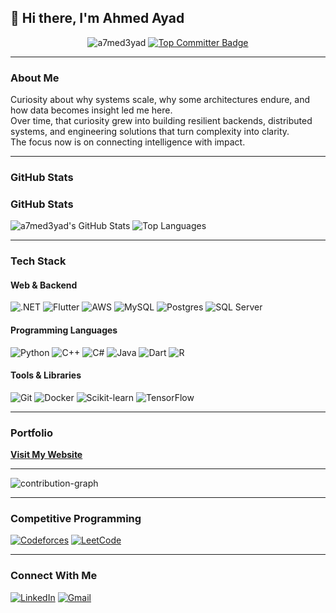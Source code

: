 ## 👋 Hi there, I'm Ahmed Ayad

<p align="center">
  <img src="https://komarev.com/ghpvc/?username=a7med3yad&label=Profile%20views&color=gray&style=flat-square" alt="a7med3yad" />
  <a href="https://committers.top/egypt.html">
    <img src="https://user-badge.committers.top/egypt/a7med3yad.svg" alt="Top Committer Badge"/>
  </a>
</p>

---

### About Me

Curiosity about why systems scale, why some architectures endure, and how data becomes insight led me here.  
Over time, that curiosity grew into building resilient backends, distributed systems, and engineering solutions that turn complexity into clarity.  
The focus now is on connecting intelligence with impact.

---

###  GitHub Stats

### GitHub Stats
![a7med3yad's GitHub Stats](https://github-readme-stats.vercel.app/api?username=a7med3yad&show_icons=true&theme=github_dark&hide_border=true)
![Top Languages](https://github-readme-stats.vercel.app/api/top-langs?username=a7med3yad&layout=compact&card_width=275&theme=github_dark&langs_count=12&hide=c,meson,makefile,m4&exclude_repo=github-readme-stats&hide_border=true)

---

### Tech Stack

#### Web & Backend
![.NET](https://img.shields.io/badge/.NET-0d1117?style=flat&logo=dotnet&logoColor=5C2D91)
![Flutter](https://img.shields.io/badge/Flutter-0d1117?style=flat&logo=flutter&logoColor=42A5F5)
![AWS](https://img.shields.io/badge/AWS-0d1117?style=flat&logo=amazon-aws&logoColor=FF9900)
![MySQL](https://img.shields.io/badge/MySQL-0d1117?style=flat&logo=mysql&logoColor=4479A1)
![Postgres](https://img.shields.io/badge/PostgreSQL-0d1117?style=flat&logo=postgresql&logoColor=336791)
![SQL Server](https://img.shields.io/badge/SQL%20Server-0d1117?style=flat&logo=microsoftsqlserver&logoColor=CC2927)

#### Programming Languages
![Python](https://img.shields.io/badge/Python-0d1117?style=flat&logo=python&logoColor=FFD43B)
![C++](https://img.shields.io/badge/C++-0d1117?style=flat&logo=cplusplus&logoColor=00599C)
![C#](https://img.shields.io/badge/C%23-0d1117?style=flat&logo=csharp&logoColor=239120)
![Java](https://img.shields.io/badge/Java-0d1117?style=flat&logo=openjdk&logoColor=F89820)
![Dart](https://img.shields.io/badge/Dart-0d1117?style=flat&logo=dart&logoColor=0175C2)
![R](https://img.shields.io/badge/R-0d1117?style=flat&logo=r&logoColor=276DC3)

#### Tools & Libraries
![Git](https://img.shields.io/badge/Git-0d1117?style=flat&logo=git&logoColor=F05032)
![Docker](https://img.shields.io/badge/Docker-0d1117?style=flat&logo=docker&logoColor=2496ED)
![Scikit-learn](https://img.shields.io/badge/Scikit--learn-0d1117?style=flat&logo=scikitlearn&logoColor=F7931E)
![TensorFlow](https://img.shields.io/badge/TensorFlow-0d1117?style=flat&logo=tensorflow&logoColor=FF6F00)

---

### Portfolio

**[Visit My Website](https://ahmed3yad.netlify.app/)**

---

![contribution-graph](https://github-readme-activity-graph.vercel.app/graph?username=a7med3yad&bg_color=0d1117&color=999999&line=3572A5&point=50fa7b&area=true&hide_border=true)

---

### Competitive Programming

[![Codeforces](https://img.shields.io/badge/Codeforces-0d1117?style=for-the-badge&logo=codeforces&logoColor=white)](https://codeforces.com/profile/Abou_3yad)
[![LeetCode](https://img.shields.io/badge/LeetCode-0d1117?style=for-the-badge&logo=leetcode&logoColor=FFA116)](https://leetcode.com/u/a7med3yad/)

---

### Connect With Me

[![LinkedIn](https://img.shields.io/badge/LinkedIn-0d1117?style=flat&logo=linkedin&logoColor=0A66C2)](https://www.linkedin.com/in/ahmed-ayad-1000b52ab/)
[![Gmail](https://img.shields.io/badge/Gmail-0d1117?style=flat&logo=gmail&logoColor=EA4335)](mailto:ahmed.ibrahim01974@gmail.com)
